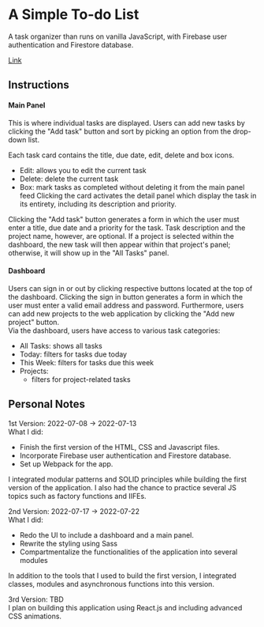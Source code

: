 # A Simple To-do List
A task organizer than runs on vanilla JavaScript, with Firebase user authentication and Firestore database.  

[Link](https://serey-roth.github.io/todolist/)

## Instructions
#### Main Panel
This is where individual tasks are displayed. Users can add new tasks by clicking the "Add task" button and sort by picking an option from the drop-down list.  

Each task card contains the title, due date, edit, delete and box icons. 
* Edit: allows you to edit the current task
* Delete: delete the current task
* Box: mark tasks as completed without deleting it from the main panel feed 
Clicking the card activates the detail panel which display the task in its entirety, including its description and priority.  

Clicking the "Add task" button generates a form in which the user must enter a title, due date and a priority for the task.
Task description and the project name, however, are optional. If a project is selected within the dashboard, the new task will then appear 
within that project's panel; otherwise, it will show up in the "All Tasks" panel.

#### Dashboard
Users can sign in or out by clicking respective buttons located at the top of the dashboard. Clicking the sign in button generates a form in which the user
must enter a valid email address and password. Furthermore, users can add new projects to the web application by clicking the "Add new project" button.  
Via the dashboard, users have access to various task categories:
* All Tasks: shows all tasks
* Today: filters for tasks due today
* This Week: filters for tasks due this week
* Projects: 
  * filters for project-related tasks
  
## Personal Notes
1st Version: 2022-07-08 -> 2022-07-13  
What I did:  
* Finish the first version of the HTML, CSS and Javascript files. 
* Incorporate Firebase user authentication and Firestore database.
* Set up Webpack for the app.

I integrated modular patterns and SOLID principles while building the first version of the application. I also had the chance to practice several
JS topics such as factory functions and IIFEs.

2nd Version: 2022-07-17 -> 2022-07-22  
What I did:  
* Redo the UI to include a dashboard and a main panel.
* Rewrite the styling using Sass
* Compartmentalize the functionalities of the application into several modules

In addition to the tools that I used to build the first version, I integrated classes, modules and asynchronous functions into this version.   

3rd Version: TBD  
I plan on building this application using React.js and including advanced CSS animations. 
